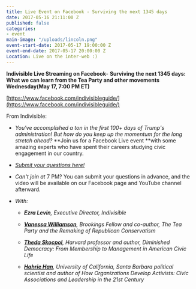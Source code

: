 ```yaml
---
title: Live Event on Facebook - Surviving the next 1345 days
date: 2017-05-16 21:11:00 Z
published: false
categories:
- event
main-image: "/uploads/lincoln.png"
event-start-date: 2017-05-17 19:00:00 Z
event-end-date: 2017-05-17 20:00:00 Z
Location: Live on the inter-web :)
---
```


**Indivisible Live Streaming on Facebook**- **Surviving the next 1345 days: What we can learn from the Tea Party and other movements Wednesday(May 17, 7:00 PM ET)**

[https://www.facebook.com/indivisibleguide/](https://www.facebook.com/indivisibleguide/)

From Indivisible:

* *You've accomplished a ton in the first 100\+ days of Trump's administration! But how do you keep up the momentum for the long stretch ahead?* \*\*Join us for a Facebook Live event \*\*with some amazing experts who have spent their careers studying civic engagement in our country.

* *[Submit your questions here!](http://twitter.us15.list-manage1.com/track/click?u=6e44580c77d04c66ad74296e8&id=9546ce9efe&e=ad5c7fe4c2)*

* *Can't join at* 7 PM? You can submit your questions in advance, and the video will be available on our Facebook page and YouTube channel afterward.

* *With:*

  * ***Ezra Levin**, Executive Director, Indivisible*

  * ***[Vanessa Williamson](http://twitter.us15.list-manage.com/track/click?u=6e44580c77d04c66ad74296e8&id=7d3681188c&e=ad5c7fe4c2)**, Brookings Fellow and co-author, The Tea Party and the Remaking of Republican Conservatism*

  * ***[Theda Skocpol](http://twitter.us15.list-manage1.com/track/click?u=6e44580c77d04c66ad74296e8&id=cba68c6219&e=ad5c7fe4c2)**, Harvard professor and author, Diminished Democracy: From Membership to Management in American Civic Life*

  * ***[Hahrie Han](http://twitter.us15.list-manage.com/track/click?u=6e44580c77d04c66ad74296e8&id=783bbfd7d1&e=ad5c7fe4c2)**, University of California, Santa Barbara political scientist and author of How Organizations Develop Activists: Civic Associations and Leadership in the 21st Century*